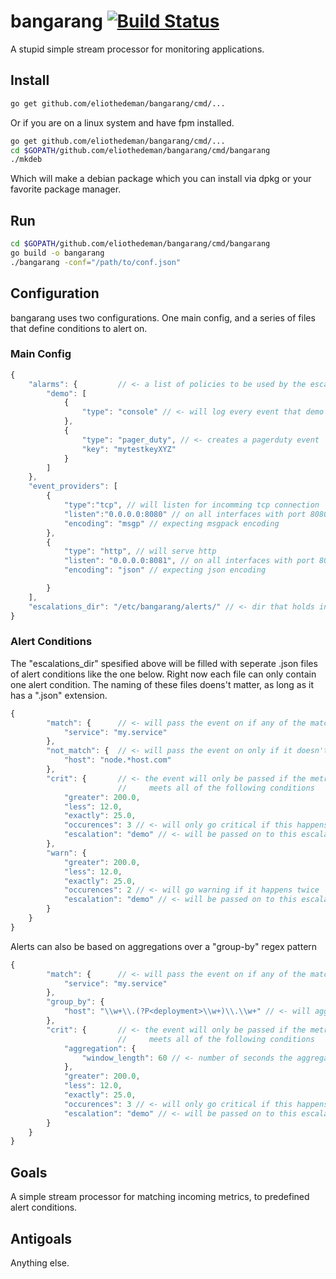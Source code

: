 # bangarang [![Build Status](https://travis-ci.org/eliothedeman/bangarang.svg?branch=master)](https://travis-ci.org/eliothedeman/bangarang)
A stupid simple stream processor for monitoring applications. 

## Install
```bash
go get github.com/eliothedeman/bangarang/cmd/...
```

Or if you are on a linux system and have fpm installed.

```bash
go get github.com/eliothedeman/bangarang/cmd/...
cd $GOPATH/github.com/eliothedeman/bangarang/cmd/bangarang
./mkdeb  
```

Which will make a debian package which you can install via dpkg or your favorite package manager.

## Run
```bash
cd $GOPATH/github.com/eliothedeman/bangarang/cmd/bangarang
go build -o bangarang
./bangarang -conf="/path/to/conf.json"
```

## Configuration
bangarang uses two configurations. One main config, and a series of files that define conditions to alert on.

### Main Config
```javascript
{
	"alarms": {			// <- a list of policies to be used by the escalations
		"demo": [
			{
				"type": "console" // <- will log every event that demo is called on
			},
			{
				"type": "pager_duty", // <- creates a pagerduty event
				"key": "mytestkeyXYZ"
			}
		]
	},
	"event_providers": [
		{
			"type":"tcp", // will listen for incomming tcp connection
			"listen":"0.0.0.0:8080" // on all interfaces with port 8080
			"encoding": "msgp" // expecting msgpack encoding
		},
		{
			"type": "http", // will serve http 
			"listen": "0.0.0.0:8081", // on all interfaces with port 8081
			"encoding": "json" // expecting json encoding

		}
	],
	"escalations_dir": "/etc/bangarang/alerts/" // <- dir that holds individual alert configs
}
```

### Alert Conditions
The "escalations_dir" spesified above will be filled with seperate
.json files of alert conditions like the one below. Right now each file can only contain one alert condition. The naming of these files doens't matter, as long as it has a ".json" extension.
```javascript
{
		"match": {		// <- will pass the event on if any of the match cases are satisifed
			"service": "my.service"
		},
		"not_match": { 	// <- will pass the event on only if it doesn't match these values
			"host": "node.*host.com" 
		},
		"crit": { 		// <- the event will only be passed if the metric
						// 	   meets all of the following conditions
			"greater": 200.0,
			"less": 12.0,
			"exactly": 25.0,
			"occurences": 3 // <- will only go critical if this happens 3 times
			"escalation": "demo" // <- will be passed on to this escalation policy
		},
		"warn": {
			"greater": 200.0,
			"less": 12.0,
			"exactly": 25.0,
			"occurences": 2 // <- will go warning if it happens twice
			"escalation": "demo" // <- will be passed on to this escalation policy
		}
	}
}
```

Alerts can also be based on aggregations over a "group-by" regex pattern
```javascript
{
		"match": {		// <- will pass the event on if any of the match cases are satisifed
			"service": "my.service"
		},
		"group_by": {
			"host": "\\w+\\.(?P<deployment>\\w+)\\.\\w+" // <- will aggregate by the second element of the host name
		},
		"crit": { 		// <- the event will only be passed if the metric
						// 	   meets all of the following conditions
			"aggregation": {
				"window_length": 60 // <- number of seconds the aggregation window is open
			},
			"greater": 200.0,
			"less": 12.0,
			"exactly": 25.0,
			"occurences": 3 // <- will only go critical if this happens 3 times
			"escalation": "demo" // <- will be passed on to this escalation policy
		}
	}
}
```


## Goals
A simple stream processor for matching incoming metrics, to predefined alert conditions.

## Antigoals
Anything else.